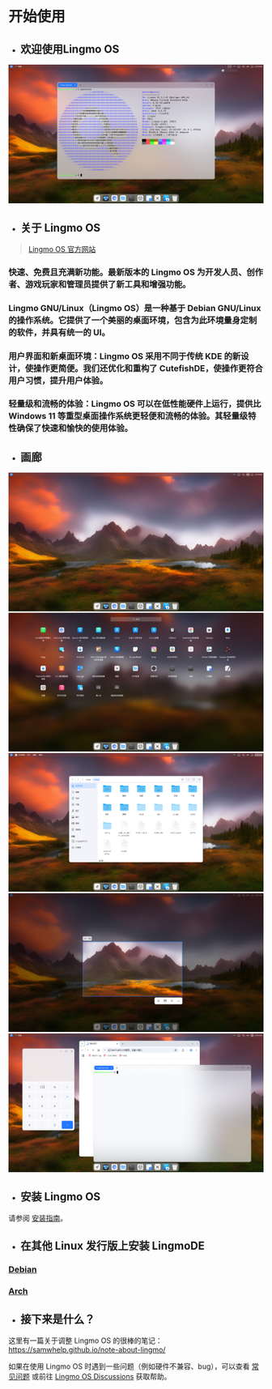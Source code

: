 # 开始使用

- ## 欢迎使用Lingmo OS
![](https://github.com/MeteorCodes/lingmo-wiki/blob/main/docs/zh/assets/installation-guide/fetch.png)

- ## 关于 Lingmo OS
>
> [Lingmo OS 官方网站](https://lingmo.org/)

### 快速、免费且充满新功能。最新版本的 Lingmo OS 为开发人员、创作者、游戏玩家和管理员提供了新工具和增强功能。

### Lingmo GNU/Linux（Lingmo OS）是一种基于 Debian GNU/Linux 的操作系统。它提供了一个美丽的桌面环境，包含为此环境量身定制的软件，并具有统一的 UI。

### 用户界面和新桌面环境：Lingmo OS 采用不同于传统 KDE 的新设计，使操作更简便。我们还优化和重构了 CutefishDE，使操作更符合用户习惯，提升用户体验。

### 轻量级和流畅的体验：Lingmo OS 可以在低性能硬件上运行，提供比 Windows 11 等重型桌面操作系统更轻便和流畅的体验。其轻量级特性确保了快速和愉快的使用体验。

- ## 画廊

![](https://github.com/MeteorCodes/lingmo-wiki/blob/main/docs/zh/assets/installation-guide/p1.png)
![](https://github.com/MeteorCodes/lingmo-wiki/blob/main/docs/zh/assets/installation-guide/p2.png)
![](https://github.com/MeteorCodes/lingmo-wiki/blob/main/docs/zh/assets/installation-guide/p3.png)
![](https://github.com/MeteorCodes/lingmo-wiki/blob/main/docs/zh/assets/installation-guide/p4.png)
![](https://github.com/MeteorCodes/lingmo-wiki/blob/main/docs/zh/assets/installation-guide/p5.png)

- ## 安装 Lingmo OS

请参阅 [安装指南](installation-guide)。

- ## 在其他 Linux 发行版上安装 LingmoDE

### [Debian](faq#are-there-any-lingmode-packages-for-debian-12)
### [Arch](https://aur.archlinux.org/packages?SeB=m&K=chun-awa)

- ## 接下来是什么？

这里有一篇关于调整 Lingmo OS 的很棒的笔记：<https://samwhelp.github.io/note-about-lingmo/>

如果在使用 Lingmo OS 时遇到一些问题（例如硬件不兼容、bug），可以查看 [常见问题](faq) 或前往 [Lingmo OS Discussions](https://github.com/orgs/LingmoOS/discussions) 获取帮助。
